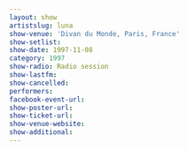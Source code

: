 ```yaml
---
layout: show
artistslug: luna
show-venue: 'Divan du Monde, Paris, France'
show-setlist: 
show-date: 1997-11-08
category: 1997
show-radio: Radio session
show-lastfm: 
show-cancelled: 
performers: 
facebook-event-url: 
show-poster-url: 
show-ticket-url: 
show-venue-website: 
show-additional: 
---
```


